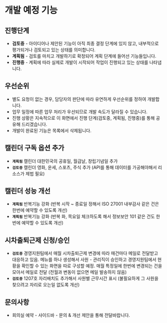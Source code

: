 # 개발 예정 기능

## 진행단계

- **검토중** - 아이디어나 제안된 기능이 아직 최종 결정 단계에 있지 않고, 내부적으로 평가되거나 검토되고 있는 상태를 의미합니다.
- **계획됨** - 검토를 마치고 개발하기로 확정되어 계획 단계에 들어선 기능들입니다. 
- **진행중** - 계획에 따라 실제로 개발이 시작되어 작업이 진행되고 있는 상태를 나타냅니다.

## 우선순위

- 별도 요청이 없는 경우, 담당자의 판단에 따라 유연하게 우선순위를 정하여 개발합니다.
- 업무 일정에 따른 업무 처리가 우선되므로 개발 속도가 달라질 수 있습니다.
- 진행 상황은 지속적으로 이 화면에서 진행 단계(검토중, 계획됨, 진행중)를 통해 공유해 드리겠습니다.
- 개발이 완료된 기능은 목록에서 삭제됩니다.

## 캘린더 구독 옵션 추가

- **`계획됨`** 캘린더 대한민국의 공휴일, 월급날, 창립기념일 추가
- **`검토중`** 캘린더 영화, 운세, 스포츠, 주식 추가 (API를 통해 데이터를 가공해야해서 리소스가 제법 필요)

## 캘린더 성능 개선

- **`계획됨`** 반복기능 강화 (반복 시작 ~ 종료일 정해서 ISO 27001 내부감사 같은 건은 한번에 예약할 수 있도록 개선)
- **`계획됨`** 반복기능 강화 (반복 화, 목요일 체크하도록 해서 정보보안 101 같은 건도 한번에 예약할 수 있도록 개선)

## 시차출퇴근제 신청/승인 

- **`검토중`** 경영지원팀에서 매월 시차출퇴근제 변경에 따라 매건마다 메일로 전달받고 대응하고 있음. 메뉴를 하나 생성해서 사원 - 관리직이 승인하고 경영지원팀에서 현황을 확인할 수 있는 화면을 따로 구성할 예정. 매월 특정일에 한번에 변경되는 건을 모아서 메일로 전달 (전월과 변동이 없으면 메일 발송하지 않음)
- **`검토중`** 1207호 자리배치도 추가해서 사원별 근무시간 표시 (불필요하게 그 사원을 찾으려고 자리로 오는일 없도록 개선)

## 문의사항 
- 회의실 예약 - 사이드바 - 문의 & 개선 제안을 통해 전달바랍니다. 
